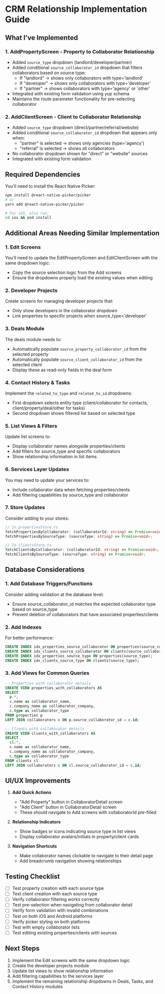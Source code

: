 # CRM Relationship Implementation Guide

## What I've Implemented

### 1. **AddPropertyScreen** - Property to Collaborator Relationship
- Added `source_type` dropdown (landlord/developer/partner)
- Added conditional `source_collaborator_id` dropdown that filters collaborators based on source type:
  - If "landlord" → shows only collaborators with type='landlord'
  - If "developer" → shows only collaborators with type='developer'
  - If "partner" → shows collaborators with type='agency' or 'other'
- Integrated with existing form validation using yup schema
- Maintains the route parameter functionality for pre-selecting collaborator

### 2. **AddClientScreen** - Client to Collaborator Relationship
- Added `source_type` dropdown (direct/partner/referral/website)
- Added conditional `source_collaborator_id` dropdown that appears only when:
  - "partner" is selected → shows only agencies (type='agency')
  - "referral" is selected → shows all collaborators
- No collaborator dropdown shown for "direct" or "website" sources
- Integrated with existing form validation

## Required Dependencies

You'll need to install the React Native Picker:
```bash
npm install @react-native-picker/picker
# or
yarn add @react-native-picker/picker

# For iOS, also run:
cd ios && pod install
```

## Additional Areas Needing Similar Implementation

### 1. **Edit Screens**
You'll need to update the EditPropertyScreen and EditClientScreen with the same dropdown logic:
- Copy the source selection logic from the Add screens
- Ensure the dropdowns properly load the existing values when editing

### 2. **Developer Projects**
Create screens for managing developer projects that:
- Only show developers in the collaborator dropdown
- Link properties to specific projects when source_type='developer'

### 3. **Deals Module**
The deals module needs to:
- Automatically populate `source_property_collaborator_id` from the selected property
- Automatically populate `source_client_collaborator_id` from the selected client
- Display these as read-only fields in the deal form

### 4. **Contact History & Tasks**
Implement the `related_to_type` and `related_to_id` dropdowns:
- First dropdown selects entity type (client/collaborator for contacts, client/property/deal/other for tasks)
- Second dropdown shows filtered list based on selected type

### 5. **List Views & Filters**
Update list screens to:
- Display collaborator names alongside properties/clients
- Add filters for source_type and specific collaborators
- Show relationship information in list items

### 6. **Services Layer Updates**
You may need to update your services to:
- Include collaborator data when fetching properties/clients
- Add filtering capabilities by source_type and collaborator

### 7. **Store Updates**
Consider adding to your stores:
```typescript
// In propertiesStore.ts
fetchPropertiesByCollaborator: (collaboratorId: string) => Promise<void>;
fetchPropertiesBySourceType: (sourceType: string) => Promise<void>;

// In clientsStore.ts
fetchClientsByCollaborator: (collaboratorId: string) => Promise<void>;
fetchClientsBySourceType: (sourceType: string) => Promise<void>;
```

## Database Considerations

### 1. **Add Database Triggers/Functions**
Consider adding validation at the database level:
- Ensure source_collaborator_id matches the expected collaborator type based on source_type
- Prevent deletion of collaborators that have associated properties/clients

### 2. **Add Indexes**
For better performance:
```sql
CREATE INDEX idx_properties_source_collaborator ON properties(source_collaborator_id);
CREATE INDEX idx_clients_source_collaborator ON clients(source_collaborator_id);
CREATE INDEX idx_properties_source_type ON properties(source_type);
CREATE INDEX idx_clients_source_type ON clients(source_type);
```

### 3. **Add Views for Common Queries**
```sql
-- Properties with collaborator details
CREATE VIEW properties_with_collaborators AS
SELECT 
  p.*,
  c.name as collaborator_name,
  c.company_name as collaborator_company,
  c.type as collaborator_type
FROM properties p
LEFT JOIN collaborators c ON p.source_collaborator_id = c.id;

-- Clients with collaborator details
CREATE VIEW clients_with_collaborators AS
SELECT 
  cl.*,
  c.name as collaborator_name,
  c.company_name as collaborator_company,
  c.type as collaborator_type
FROM clients cl
LEFT JOIN collaborators c ON cl.source_collaborator_id = c.id;
```

## UI/UX Improvements

1. **Add Quick Actions**
   - "Add Property" button in CollaboratorDetail screen
   - "Add Client" button in CollaboratorDetail screen
   - These should navigate to Add screens with collaboratorId pre-filled

2. **Relationship Indicators**
   - Show badges or icons indicating source type in list views
   - Display collaborator avatars/initials in property/client cards

3. **Navigation Shortcuts**
   - Make collaborator names clickable to navigate to their detail page
   - Add breadcrumb navigation showing relationships

## Testing Checklist

- [ ] Test property creation with each source type
- [ ] Test client creation with each source type
- [ ] Verify collaborator filtering works correctly
- [ ] Test pre-selection when navigating from collaborator detail
- [ ] Verify form validation with invalid combinations
- [ ] Test on both iOS and Android platforms
- [ ] Verify picker styling on both platforms
- [ ] Test with empty collaborator lists
- [ ] Test editing existing properties/clients with sources

## Next Steps

1. Implement the Edit screens with the same dropdown logic
2. Create the developer projects module
3. Update list views to show relationship information
4. Add filtering capabilities to the services layer
5. Implement the remaining relationship dropdowns in Deals, Tasks, and Contact History modules